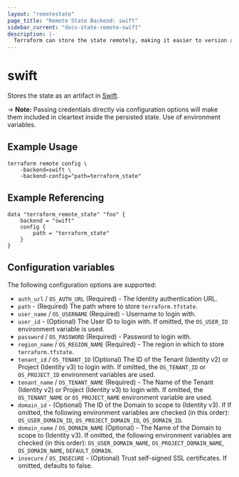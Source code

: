 ```yaml
---
layout: "remotestate"
page_title: "Remote State Backend: swift"
sidebar_current: "docs-state-remote-swift"
description: |-
  Terraform can store the state remotely, making it easier to version and work with in a team.
---
```


# swift

Stores the state as an artifact in [Swift](http://docs.openstack.org/developer/swift/).

-> **Note:** Passing credentials directly via configuration options will
make them included in cleartext inside the persisted state. Use of
environment variables.

## Example Usage

```
terraform remote config \
	-backend=swift \
	-backend-config="path=terraform_state"
```

## Example Referencing

```
data "terraform_remote_state" "foo" {
	backend = "swift"
	config {
		path = "terraform_state"
	}
}
```

## Configuration variables

The following configuration options are supported:

 * `auth_url` / `OS_AUTH_URL` (Required) - The Identity authentication URL.
 * `path` - (Required) The path where to store `terraform.tfstate`.
 * `user_name` / `OS_USERNAME` (Required) - Username to login with.
 * `user_id` - (Optional) The User ID to login with. If omitted, the
   `OS_USER_ID` environment variable is used.
 * `password` / `OS_PASSWORD` (Required) - Password to login with.
 * `region_name` / `OS_REGION_NAME` (Required) - The region in which to store `terraform.tfstate`.
 * `tenant_id` / `OS_TENANT_ID` (Optional) The ID of the Tenant (Identity v2) or Project
  (Identity v3) to login with. If omitted, the `OS_TENANT_ID` or
  `OS_PROJECT_ID` environment variables are used.
 * `tenant_name` / `OS_TENANT_NAME` (Required) - The Name of the Tenant (Identity v2)
  or Project (Identity v3) to login with. If omitted, the `OS_TENANT_NAME` or
  `OS_PROJECT_NAME` environment variable are used.
 * `domain_id` - (Optional) The ID of the Domain to scope to (Identity v3). If
   If omitted, the following environment variables are checked (in this order):
   `OS_USER_DOMAIN_ID`, `OS_PROJECT_DOMAIN_ID`, `OS_DOMAIN_ID`.
 * `domain_name` / `OS_DOMAIN_NAME` (Optional) - The Name of the Domain to scope to
 (Identity v3). If omitted, the following environment variables are checked (in this
  order): `OS_USER_DOMAIN_NAME`, `OS_PROJECT_DOMAIN_NAME`, `OS_DOMAIN_NAME`,
  `DEFAULT_DOMAIN`.
 * `insecure` / `OS_INSECURE` - (Optional) Trust self-signed SSL certificates. If
  omitted, defaults to false.

